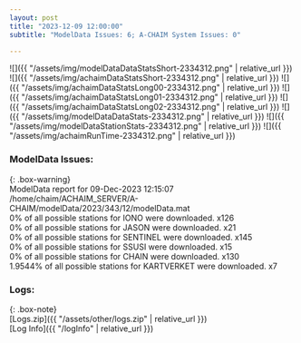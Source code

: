 ```yaml
---
layout: post
title: "2023-12-09 12:00:00"
subtitle: "ModelData Issues: 6; A-CHAIM System Issues: 0"

---
```


![]({{ "/assets/img/modelDataDataStatsShort-2334312.png" | relative_url }})
![]({{ "/assets/img/achaimDataStatsShort-2334312.png" | relative_url }})
![]({{ "/assets/img/achaimDataStatsLong00-2334312.png" | relative_url }})
![]({{ "/assets/img/achaimDataStatsLong01-2334312.png" | relative_url }})
![]({{ "/assets/img/achaimDataStatsLong02-2334312.png" | relative_url }})
![]({{ "/assets/img/modelDataDataStats-2334312.png" | relative_url }})
![]({{ "/assets/img/modelDataStationStats-2334312.png" | relative_url }})
![]({{ "/assets/img/achaimRunTime-2334312.png" | relative_url }})


### ModelData Issues:  
  
{: .box-warning}  
 ModelData report for 09-Dec-2023 12:15:07   
 /home/chaim/ACHAIM_SERVER/A-CHAIM/modelData/2023/343/12/modelData.mat   
 0% of all possible stations for IONO were downloaded. x126   
 0% of all possible stations for JASON were downloaded. x21   
 0% of all possible stations for SENTINEL were downloaded. x145   
 0% of all possible stations for SSUSI were downloaded. x15   
 0% of all possible stations for CHAIN were downloaded. x130   
 1.9544% of all possible stations for KARTVERKET were downloaded. x7   
  


### Logs:  
  
{: .box-note}  
[Logs.zip]({{ "/assets/other/logs.zip" | relative_url }})  
[Log Info]({{ "/logInfo" | relative_url }})  
